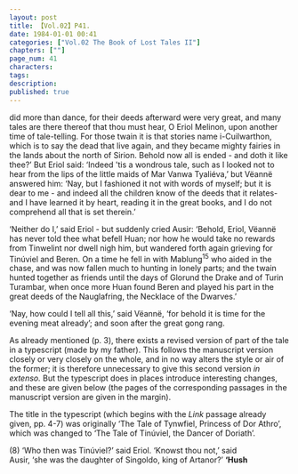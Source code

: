 ```yaml
---
layout: post
title: 【Vol.02】P41.
date: 1984-01-01 00:41
categories: ["Vol.02 The Book of Lost Tales II"]
chapters: [""]
page_num: 41
characters: 
tags: 
description: 
published: true
---
```


<p style="text-indent: 0;">
did more than dance, for their deeds afterward were very great, and many tales are there thereof that thou must hear, O Eriol Melinon, upon another time of tale-telling. For those twain it is that stories name i-Cuilwarthon, which is to say the dead that live again, and they became mighty fairies in the lands about the north of Sirion. Behold now all is ended - and doth it like thee?’ But Eriol said: ‘Indeed 'tis a wondrous tale, such as I looked not to hear from the lips of the little maids of Mar Vanwa Tyaliéva,’ but Vëannë answered him: ‘Nay, but I fashioned it not with words of myself; but it is dear to me - and indeed all the children know of the deeds that it relates- and I have learned it by heart, reading it in the great books, and I do not comprehend all that is set therein.’
</p>

‘Neither do I,’ said Eriol - but suddenly cried Ausir: ‘Behold, Eriol, Vëannë has never told thee what befell Huan; nor how he would take no rewards from Tinwelint nor dwell nigh him, but wandered forth again grieving for Tinúviel and Beren. On a time he fell in with Mablung<SUP>15</SUP> who aided in the chase, and was now fallen much to hunting in lonely parts; and the twain hunted together as friends until the days of Glorund the Drake and of Turin Turambar, when once more Huan found Beren and played his part in the great deeds of the Nauglafring, the Necklace of the Dwarves.’

‘Nay, how could I tell all this,’ said Vëannë, ‘for behold it is time for the evening meat already’; and soon after the great gong rang.

As already mentioned (p. 3), there exists a revised version of part of the tale in a typescript (made by my father). This follows the manuscript version closely or very closely on the whole, and in no way alters the style or air of the former; it is therefore unnecessary to give this second version <I>in extenso. </I>But the typescript does in places introduce interesting changes, and these are given below (the pages of the corresponding passages in the manuscript version are given in the margin).

The title in the typescript (which begins with the <I>Link </I>passage already given, pp. 4-7) was originally ‘The Tale of Tynwfiel, Princess of Dor Athro’, which was changed to ‘The Tale of Tinúviel, the Dancer of Doriath’.

(8)      ‘Who then was Tinúviel?’ said Eriol. ‘Knowst thou not,’ said<BR>Ausir, ‘she was the daughter of Singoldo, king of Artanor?’ <B>‘Hush</B>

